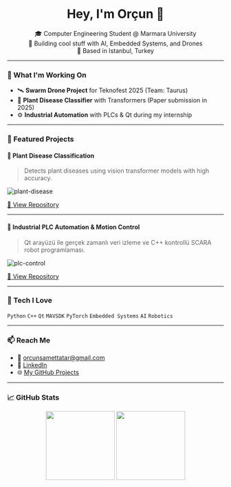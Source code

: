 <h1 align="center">Hey, I'm Orçun 👋</h1>

<p align="center">
  🎓 Computer Engineering Student @ Marmara University<br>
  🤖 Building cool stuff with AI, Embedded Systems, and Drones<br>
  📍 Based in Istanbul, Turkey
</p>

---

### 🔭 What I'm Working On
- 🛰️ **Swarm Drone Project** for Teknofest 2025 (Team: Taurus)  
- 🌿 **Plant Disease Classifier** with Transformers (Paper submission in 2025)  
- ⚙️ **Industrial Automation** with PLCs & Qt during my internship

---

### 🚀 Featured Projects

#### 🌿 Plant Disease Classification  
> Detects plant diseases using vision transformer models with high accuracy.

![plant-disease](https://media.giphy.com/media/v1.Y2lkPTc5MGI3NjExdDBja3dpM3FpMjg1a2Y0dWk2NHFzMGNrdzM3NWg3aDhvNWZ0ZzZzbyZlcD12MV9naWZzX3NlYXJjaCZjdD1n/VTtANKl0beDFQRLDTh/giphy.gif)
  
[🔗 View Repository](https://github.com/Aidiaru) <!-- Burayı özel repo linkinle değiştirebiliriz -->

---

#### 🤖 Industrial PLC Automation & Motion Control  
> Qt arayüzü ile gerçek zamanlı veri izleme ve C++ kontrollü SCARA robot programlaması.

![plc-control](https://media.giphy.com/media/v1.Y2lkPTc5MGI3NjExYmVhZ2h1aTg1dzJ4YWp6emJ5dXQxZmtkaDRtM3hlY2d3cTdtdHdxZiZlcD12MV9naWZzX3NlYXJjaCZjdD1n/du3J3cXyzhj75IOgvA/giphy.gif)

[🔗 View Repository](https://github.com/Aidiaru) <!-- Burayı da özel repo linkinle değiştirebiliriz -->

---

### 🧠 Tech I Love
`Python` `C++` `Qt` `MAVSDK` `PyTorch` `Embedded Systems` `AI` `Robotics`

---

### 📫 Reach Me
- 📧 orcunsamettatar@gmail.com  
- 💼 [LinkedIn](https://www.linkedin.com/in/orçun-samet-tatar-632699246)  
- 🌐 [My GitHub Projects](https://github.com/Aidiaru)

---

### 📈 GitHub Stats
<p align="center">
  <img src="https://github-readme-stats.vercel.app/api?username=Aidiaru&show_icons=true&theme=radical" height="160"/>
  <img src="https://streak-stats.demolab.com/?user=Aidiaru&theme=radical" height="160"/>
</p>
